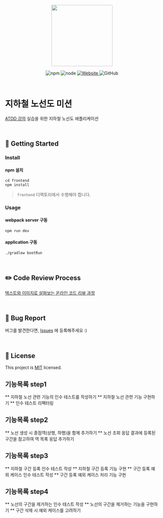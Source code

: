 <p align="center">
    <img width="200px;" src="https://raw.githubusercontent.com/woowacourse/atdd-subway-admin-frontend/master/images/main_logo.png"/>
</p>
<p align="center">
  <img alt="npm" src="https://img.shields.io/badge/npm-%3E%3D%205.5.0-blue">
  <img alt="node" src="https://img.shields.io/badge/node-%3E%3D%209.3.0-blue">
  <a href="https://edu.nextstep.camp/c/R89PYi5H" alt="nextstep atdd">
    <img alt="Website" src="https://img.shields.io/website?url=https%3A%2F%2Fedu.nextstep.camp%2Fc%2FR89PYi5H">
  </a>
  <img alt="GitHub" src="https://img.shields.io/github/license/next-step/atdd-subway-admin">
</p>

<br>

# 지하철 노선도 미션
[ATDD 강의](https://edu.nextstep.camp/c/R89PYi5H) 실습을 위한 지하철 노선도 애플리케이션

<br>

## 🚀 Getting Started

### Install
#### npm 설치
```
cd frontend
npm install
```
> `frontend` 디렉토리에서 수행해야 합니다.

### Usage
#### webpack server 구동
```
npm run dev
```
#### application 구동
```
./gradlew bootRun
```
<br>

## ✏️ Code Review Process
[텍스트와 이미지로 살펴보는 온라인 코드 리뷰 과정](https://github.com/next-step/nextstep-docs/tree/master/codereview)

<br>

## 🐞 Bug Report

버그를 발견한다면, [Issues](https://github.com/next-step/atdd-subway-admin/issues) 에 등록해주세요 :)

<br>

## 📝 License

This project is [MIT](https://github.com/next-step/atdd-subway-admin/blob/master/LICENSE.md) licensed.


## 기능목록 step1
** 지하철 노선 관련 기능의 인수 테스트를 작성하기
** 지하철 노선 관련 기능 구현하기
** 인수 테스트 리팩터링

## 기능목록 step2
** 노선 생성 시 종점역(상행, 하행)을 함께 추가하기
** 노선 조회 응답 결과에 등록된 구간을 참고하여 역 목록 응답 추가하기

## 기능목록 step3
** 지하철 구간 등록 인수 테스트 작성
** 지하철 구간 등록 기능 구현
** 구간 등록 예외 케이스 인수 테스트 작성
** 구간 등록 예외 케이스 처리 기능 구현

## 기능목록 step4
** 노선의 구간을 제거하는 인수 테스트 작성 
** 노선의 구간을 제거하는 기능을 구현하기
** 구간 삭제 시 예외 케이스를 고려하기
